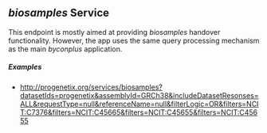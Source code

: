 ## _biosamples_ Service

This endpoint is mostly aimed at providing _biosamples_ handover functionality. 
However, the app uses the same query processing mechanism as the main _byconplus_
application.

##### Examples

* <http://progenetix.org/services/biosamples?datasetIds=progenetix&assemblyId=GRCh38&includeDatasetResonses=ALL&requestType=null&referenceName=null&filterLogic=OR&filters=NCIT:C7376&filters=NCIT:C45665&filters=NCIT:C45655&filters=NCIT:C45655>

